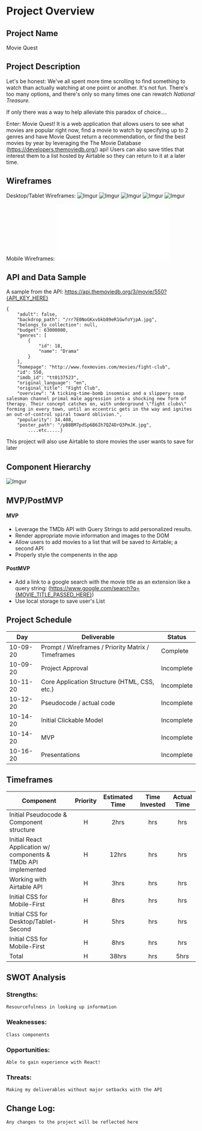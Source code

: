# Project Overview

## Project Name

Movie Quest

## Project Description

Let's be honest: We've all spent more time scrolling to find something to watch than actually watching at one point or another. It's not fun. There's too many options, and there's only so many times one can rewatch *National Treasure.*  

If only there was a way to help alleviate this paradox of choice....

Enter: Movie Quest! It is a web application that allows users to see what movies are popular right now, find a movie to watch by specifying up to 2 genres and have Movie Quest return a recommendation, or find the best movies by year by leveraging the The Movie Database (https://developers.themoviedb.org/) api! Users can also save titles that interest them to a list hosted by Airtable so they can return to it at a later time.


## Wireframes
Desktop/Tablet Wireframes:
![Imgur](https://i.imgur.com/PAmvMgT.png)
![Imgur](https://i.imgur.com/hSAyMXR.png)
![Imgur](https://i.imgur.com/JHWz7ua.png)
![Imgur](https://i.imgur.com/JHWz7ua.png)
![Imgur](https://i.imgur.com/qKlNDrd.png)

Mobile Wireframes:
![Click Here](Mobile-wireframes.md)


## API and Data Sample

A sample from the API: https://api.themoviedb.org/3/movie/550?{API_KEY_HERE}
```
{
    "adult": false,
    "backdrop_path": "/rr7E0NoGKxvbkb89eR1GwfoYjpA.jpg",
    "belongs_to_collection": null,
    "budget": 63000000,
    "genres": [
        {
            "id": 18,
            "name": "Drama"
        }
    ],
    "homepage": "http://www.foxmovies.com/movies/fight-club",
    "id": 550,
    "imdb_id": "tt0137523",
    "original_language": "en",
    "original_title": "Fight Club",
    "overview": "A ticking-time-bomb insomniac and a slippery soap salesman channel primal male aggression into a shocking new form of therapy. Their concept catches on, with underground \"fight clubs\" forming in every town, until an eccentric gets in the way and ignites an out-of-control spiral toward oblivion.",
    "popularity": 34.408,
    "poster_path": "/pB8BM7pdSp6B6Ih7QZ4DrQ3PmJK.jpg",
        ....etc.....}
```

This project will also use Airtable to store movies the user wants to save for later

## Component Hierarchy
![Imgur](https://i.imgur.com/hyLXEwT.png)

## MVP/PostMVP

#### MVP 

- Leverage the TMDb API with Query Strings to add personalized results.
- Render appropriate movie information and images to the DOM
- Allow users to add movies to a list that will be saved to Airtable; a second API
- Properly style the compenents in the app

#### PostMVP  

- Add a link to a google search with the movie title as an extension like a query string: (https://www.google.com/search?q={MOVIE_TITLE_PASSED_HERE})
- Use local storage to save user's List

## Project Schedule

|  Day | Deliverable | Status
|---|---| ---|
|10-09-20| Prompt / Wireframes / Priority Matrix / Timeframes | Complete
|10-09-20| Project Approval | Incomplete
|10-11-20| Core Application Structure (HTML, CSS, etc.) | Incomplete
|10-12-20| Pseudocode / actual code | Incomplete
|10-14-20| Initial Clickable Model  | Incomplete
|10-14-20| MVP | Incomplete
|10-16-20| Presentations | Incomplete

## Timeframes

| Component | Priority | Estimated Time | Time Invested | Actual Time |
| --- | :---: |  :---: | :---: | :---: |
| Initial Pseudocode & Component structure| H | 2hrs| hrs | hrs |
| Initial React Application w/ components & TMDb API implemented| H | 12hrs| hrs | hrs |
| Working with Airtable API | H | 3hrs| hrs | hrs |
| Initial CSS for Mobile-First | H | 8hrs| hrs | hrs |
| Initial CSS for Desktop/Tablet-Second | H | 5hrs| hrs | hrs |
| Initial CSS for Mobile-First | H | 8hrs| hrs | hrs |
| Total | H | 38hrs| hrs | 5hrs |

## SWOT Analysis

### Strengths:
    Resourcefulness in looking up information
### Weaknesses:
    Class components
### Opportunities:
    Able to gain experience with React!
### Threats:
    Making my deliverables without major setbacks with the API

## Change Log:

    Any changes to the project will be reflected here

